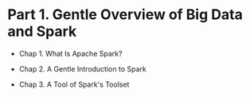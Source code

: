 # Part 1. Gentle Overview of Big Data and Spark

- Chap 1. What Is Apache Spark?

- Chap 2. A Gentle Introduction to Spark

- Chap 3. A Tool of Spark's Toolset